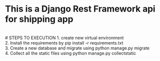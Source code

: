 # This is a Django Rest Framework api for shipping app
<br />
# STEPS TO EXECUTION
1. create new virtual environment <br />
2. Install the requirements by pip install -r requirements.txt <br />
3. Create a new database and migrate using python manage.py migrate <br />
4. Collect all the static files using python manage.py collectstatic <br />
